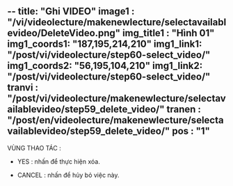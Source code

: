 --
title: "Ghi VIDEO"
image1 : "/vi/videolecture/makenewlecture/selectavailablevideo/DeleteVideo.png"
img_title1 : "Hình 01"
img1_coords1: "187,195,214,210"
img1_link1: "/post/vi/videolecture/step60-select_video/"
img1_coords2: "56,195,104,210"
img1_link2: "/post/vi/videolecture/step60-select_video/"
tranvi : "/post/vi/videolecture/makenewlecture/selectavailablevideo/step59_delete_video/"
tranen : "/post/en/videolecture/makenewlecture/selectavailablevideo/step59_delete_video/"
pos : "1"
---
VÙNG THAO TÁC :

- YES : nhấn để thực hiện xóa.

- CANCEL : nhấn để hủy bỏ việc này.